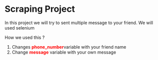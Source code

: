 # Scraping Project

In this project we will try to sent multiple message to your friend. We will used selenium

How we used this ?

1.  Changes <span style="color: red;">**phone_number**</span>variable with your friend name
2.  Change <span style="color: red;">**message**</span> variable with your own message
